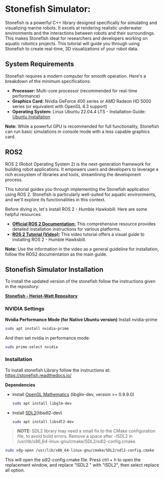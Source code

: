 # Stonefish Simulator:
Stonefish is a powerful C++ library designed specifically for simulating and visualizing marine robots. It excels at rendering realistic underwater environments and the interactions between robots and their surroundings.  This makes Stonefish ideal for researchers and developers working on aquatic robotics projects.  This tutorial will guide you through using Stonefish to create real-time, 3D visualizations of your robot data.

## System Requirements

Stonefish requires a modern computer for smooth operation. Here's a breakdown of the minimum specifications:

- **Processor:** Multi-core processor (recommended for real-time performance)
- **Graphics Card:** Nvidia GeForce 400 series or AMD Radeon HD 5000 series (or equivalent with OpenGL 4.3 support)
- **Operating System:** Linux Ubuntu 22.04.4 LTS - Installation Guide: [Ubuntu Installation](https://www.youtube.com/watch?v=oNEwEQ0uU1Y)

**Note:** While a powerful GPU is recommended for full functionality, Stonefish can run basic simulations in console mode with a less capable graphics card.

## ROS2
ROS 2 (Robot Operating System 2) is the next-generation framework for building robot applications. It empowers users and developers to leverage a rich ecosystem of libraries and tools, streamlining the development process.

This tutorial guides you through implementing the Stonefish application using ROS 2. Stonefish is particularly well-suited for aquatic environments, and we'll explore its functionalities in this context.

Before diving in, let's install ROS 2 - Humble Hawksbill. Here are some helpful resources:

- [**Official ROS 2 Documentation:**](https://docs.ros.org/en/humble/index.html) This comprehensive resource provides detailed installation instructions for various platforms.
- [**ROS 2 Tutorial (Video):**](https://www.youtube.com/watch?v=0aPbWsyENA8&list=PLLSegLrePWgJudpPUof4-nVFHGkB62Izy) This video tutorial offers a visual guide to installing ROS 2 - Humble Hawksbill.

**Note:** Use the information in the video as a general guideline for installation, follow the ROS2 documentation as the main guide.

## Stonefish Simulator Installation

To install the updated version of the stonefish follow the instructions given in the repository:

[**Stonefish - Heriot-Watt Repository**](https://github.com/oceansystemslab/HeriotWattStonefishSim)

### NVIDIA Settings
**Nvidia Performance Mode (for Native Ubuntu version)**
Install nvidia-prime
```bash
sudo apt install nvidia-prime
```

And then set nvidia in performance mode:
```bash
sudo prime-select nvidia
```

### Installation

To install stonefish Library follow the instructions at: https://stonefish.readthedocs.io/

**Dependencies**
- Install [OpenGL Mathematics](https://github.com/g-truc/glm) (libglm-dev, version >= 0.9.9.0)
  ```bash
  sudo apt install libglm-dev
  ```
- Install [SDL2](https://github.com/libsdl-org/SDL)(libsdl2-dev)
  ```bash
  sudo apt install libsdl2-dev
  ```
> **NOTE:** SDL2 library may need a small fix to the CMake configuration file, to avoid build errors. Remove a space after -lSDL2 in /usr/lib/x86_64-linux-gnu/cmake/SDL2/sdl2-config.cmake.
  ```bash
  sudo xdg-open /usr/lib/x86_64-linux-gnu/cmake/SDL2/sdl2-config.cmake
  ```
  This will open the sdl2-config.cmake file. Press ctrl + h to open the replacement window, and replace "lSDL2 " with "lSDL2", then select replace all option.






